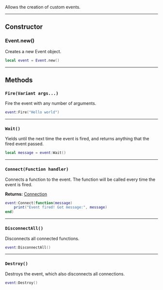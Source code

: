 Allows the creation of custom events.

--------------------

## Constructor

### Event.new()
Creates a new Event object.
```lua
local event = Event.new()
```

--------------------

## Methods

### `Fire(Variant args...)`
Fire the event with any number of arguments.
```lua
event:Fire("Hello world")
```

--------------------

### `Wait()`
Yields until the next time the event is fired, and returns anything that the fired event passed.
```lua
local message = event:Wait()
```

--------------------

### `Connect(Function handler)`
Connects a function to the event. The function will be called every time the event is fired.

**Returns:** [Connection](https://developer.roblox.com/en-us/api-reference/datatype/RBXScriptConnection)
```lua
event:Connect(function(message)
	print("Event fired! Got message:", message)
end)
```

--------------------

### `DisconnectAll()`
Disconnects all connected functions.
```lua
event:DisconnectAll()
```

--------------------

### `Destroy()`
Destroys the event, which also disconnects all connections.
```lua
event:Destroy()
```